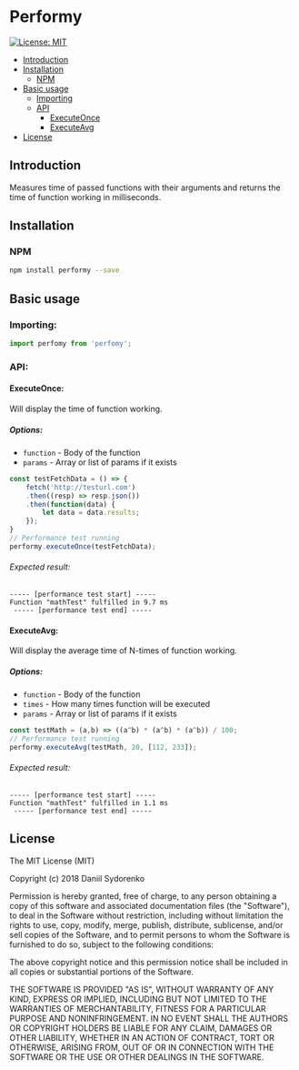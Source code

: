 Performy
========

[![License: MIT](https://img.shields.io/badge/License-MIT-yellow.svg)](https://opensource.org/licenses/MIT)

- [Introduction](#introduction)
- [Installation](#installation)
    - [NPM](#npm)
- [Basic usage](#basic-usage)
    - [Importing](#import-module)
    - [API](#api)
        - [ExecuteOnce](#executeonce)
        - [ExecuteAvg](#executeavg)
- [License](#license)

## Introduction
Measures time of passed functions with their arguments and returns the time of function working in milliseconds.

## Installation
### NPM
```bash
npm install performy --save
```
## Basic usage
### Importing: 

```javascript
import perfomy from 'perfomy';
```

### API:
#### ExecuteOnce:
Will display the time of function working.

##### Options:
* `function` - Body of the function
* `params` - Array or list of params if it exists

```javascript
const testFetchData = () => {
    fetch('http://testurl.com')
    .then((resp) => resp.json())
    .then(function(data) {
        let data = data.results;
    });
}
// Performance test running
performy.executeOnce(testFetchData);
```
###### Expected result:

```text
----- [performance test start] -----
Function "mathTest" fulfilled in 9.7 ms
 ----- [performance test end] -----
```

#### ExecuteAvg:
Will display the average time of N-times of function working.

##### Options:
* `function` - Body of the function
* `times` - How many times function will be executed
* `params` - Array or list of params if it exists

```javascript
const testMath = (a,b) => ((a^b) * (a^b) * (a^b)) / 100;
// Performance test running
performy.executeAvg(testMath, 20, [112, 233]);
```
###### Expected result:

```text
----- [performance test start] -----
Function "mathTest" fulfilled in 1.1 ms
 ----- [performance test end] -----
```
License
-------

The MIT License (MIT)

Copyright (c) 2018 Daniil Sydorenko

Permission is hereby granted, free of charge, to any person obtaining a copy of this software and associated
documentation files (the "Software"), to deal in the Software without restriction, including without limitation
the rights to use, copy, modify, merge, publish, distribute, sublicense, and/or sell copies of the Software,
and to permit persons to whom the Software is furnished to do so, subject to the following conditions:

The above copyright notice and this permission notice shall be included in all copies or substantial
portions of the Software.

THE SOFTWARE IS PROVIDED "AS IS", WITHOUT WARRANTY OF ANY KIND, EXPRESS OR IMPLIED, INCLUDING BUT NOT LIMITED
TO THE WARRANTIES OF MERCHANTABILITY, FITNESS FOR A PARTICULAR PURPOSE AND NONINFRINGEMENT. IN NO EVENT SHALL
THE AUTHORS OR COPYRIGHT HOLDERS BE LIABLE FOR ANY CLAIM, DAMAGES OR OTHER LIABILITY, WHETHER IN AN ACTION OF
CONTRACT, TORT OR OTHERWISE, ARISING FROM, OUT OF OR IN CONNECTION WITH THE SOFTWARE OR THE USE OR OTHER
DEALINGS IN THE SOFTWARE.
